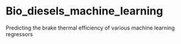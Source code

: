 # Bio_diesels_machine_learning
Predicting the brake thermal efficiency of various machine learning regressors
